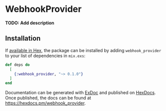 # WebhookProvider

**TODO: Add description**

## Installation

If [available in Hex](https://hex.pm/docs/publish), the package can be installed
by adding `webhook_provider` to your list of dependencies in `mix.exs`:

```elixir
def deps do
  [
    {:webhook_provider, "~> 0.1.0"}
  ]
end
```

Documentation can be generated with [ExDoc](https://github.com/elixir-lang/ex_doc)
and published on [HexDocs](https://hexdocs.pm). Once published, the docs can
be found at <https://hexdocs.pm/webhook_provider>.

